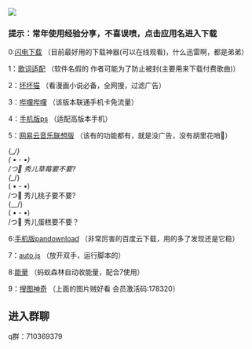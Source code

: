 ![](https://github.com/truetears1/truetears/blob/master/%E6%9C%AA%E6%A0%87%E9%A2%98-1.png)
### 提示：常年使用经验分享，不喜误喷，点击应用名进入下载

0:[闪电下载](https://www.lanzous.com/i4foc7c)
（目前最好用的下载神器(可以在线观看)，什么迅雷啊，都是弟弟）

1：[歌词适配](http://t.cn/AiKYNuL7)
（软件名假的 作者可能为了防止被封(主要用来下载付费歌曲)）

2：[坏坏猫](http://t.cn/Ai9b8Vec)
（看漫画小说必备，全网搜，过滤广告）

3：[哔哩哔哩](http://t.cn/Ai9bD4oB)
（该版本联通手机卡免流量）

4：[手机版ps](http://t.cn/Ai9bkPur)
（适配高版本手机）

5：[网易云音乐联想版](https://www.lanzous.com/i4d2ush)
（该有的功能都有，就是没广告，没有胡里花哨🌸）

 {\__/}<br>
 ( • - •)<br>
 /つ🍓 秀儿草莓要不要?<br>
 {\__/}<br>
 ( • - •)<br>
 /つ🍑 秀儿桃子要不要?<br>
 {\__/}<br>
 ( • - •)<br>
 /つ🎂 秀儿蛋糕要不要？<br>

6:[手机版pandownload](https://www.lanzous.com/i4d209i)
（非常厉害的百度云下载，用的多了发现还是它稳）

7：[auto.js](https://www.lanzous.com/i4d1yyb)
（放开双手，运行脚本的）

8:[能量]()
（蚂蚁森林自动收能量，配合7使用）

9：[搜图神奇](https://www.lanzous.com/i4f6gef)
（上面的图片贼好看 会员激活码:178320）

## 进入群聊

q群：710369379
